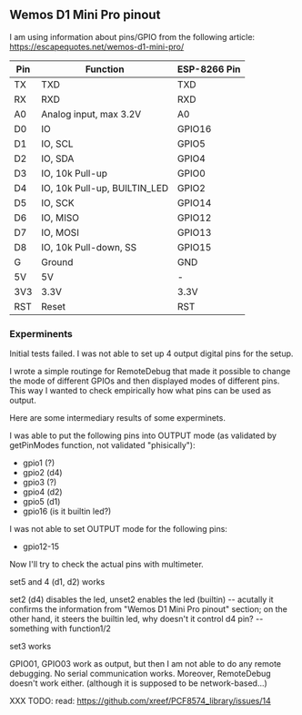 
## Wemos D1 Mini Pro pinout

I am using information about pins/GPIO from the following article: https://escapequotes.net/wemos-d1-mini-pro/

| Pin	| Function	                   |  ESP-8266 Pin
|-------|------------------------------|---------------  |
| TX	| TXD	                       |  TXD  |
| RX	| RXD	                       |  RXD  |
| A0	| Analog input, max 3.2V	   |  A0  |
| D0	| IO	                       |  GPIO16  |
| D1	| IO, SCL	                   |  GPIO5  |
| D2	| IO, SDA	                   |  GPIO4  |
| D3	| IO, 10k Pull-up	           |  GPIO0  |
| D4	| IO, 10k Pull-up, BUILTIN_LED |  GPIO2  |
| D5	| IO, SCK	                   |  GPIO14  |
| D6	| IO, MISO	                   |  GPIO12  |
| D7	| IO, MOSI	                   |  GPIO13  |
| D8	| IO, 10k Pull-down, SS	       |  GPIO15  |
| G	    | Ground	                   |  GND  |
| 5V	| 5V	                       |  -  |
| 3V3	| 3.3V	                       |  3.3V  |
| RST	| Reset	                       |  RST  |

### Experminents
Initial tests failed.
I was not able to set up 4 output digital pins for the setup.

I wrote a simple routinge for RemoteDebug that made it possible to change the mode of different GPIOs and then displayed modes of different pins.
This way I wanted to check empirically how what pins can be used as output.

Here are some intermediary results of some experminets.

I was able to put the following pins into OUTPUT mode (as validated by getPinModes function, not validated "phisically"):
* gpio1 (?)
* gpio2 (d4)
* gpio3 (?)
* gpio4 (d2)
* gpio5 (d1)
* gpio16 (is it builtin led?)

I was not able to set OUTPUT mode for the following pins:
* gpio12-15


Now I'll try to check the actual pins with multimeter.


set5 and 4 (d1, d2) works

set2 (d4) disables the led, unset2 enables the led (builtin) -- acutally it confirms the information from "Wemos D1 Mini Pro pinout" section;
            on the other hand, it steers the builtin led, why doesn't it control d4 pin? -- something with function1/2

set3 works

GPIO01, GPIO03 work as output, but then I am not able to do any remote debugging. No serial communication works. Moreover, RemoteDebug doesn't work either. (although it is supposed to be network-based...)


XXX TODO:
read: https://github.com/xreef/PCF8574_library/issues/14